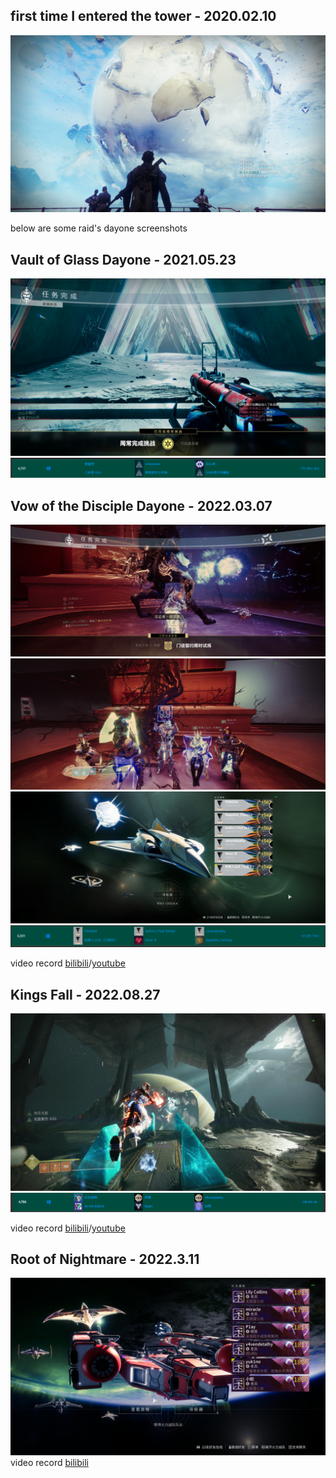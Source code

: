 ## first time I entered the tower - 2020.02.10

![](figs/tower.jpg)

below are some raid's dayone screenshots

## Vault of Glass Dayone - 2021.05.23

![](figs/vog/vog4.jpg)
![](figs/vog/rank1.png)

## Vow of the Disciple Dayone - 2022.03.07

![](figs/vod/defeat.jpg)
![](figs/vod/screenshot.jpg)    
![](figs/vod/emblem.jpg)
![](figs/vod/rank.png)

video record [bilibili](https://www.bilibili.com/video/BV1ma411h7cJ/)/[youtube](https://www.youtube.com/watch?v=7Ze6v1N4ldA&t=7s)

## Kings Fall - 2022.08.27

![](figs/kf/oryx.jpg)
![](figs/kf/rank.png)

video record [bilibili](https://www.bilibili.com/video/BV1Ud4y1d7uK)/[youtube](https://youtu.be/GGuOyblO_RU)

## Root of Nightmare - 2022.3.11

![](figs/ron/emblem.JPG)
video record [bilibili](https://www.bilibili.com/video/BV1iv4y187cc)